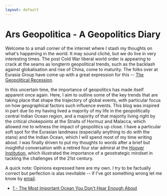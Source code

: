 ```yaml
---
layout: default
---
```

<!---
Text can be **bold**, _italic_, or ~~strikethrough~~.

[Link to another page](./another-page.html)

There should be whitespace between paragraphs.

There should be whitespace between paragraphs. We recommend including a README, or a file with information about your project.
--->
# Ars Geopolitica - A Geopolitics Diary

Welcome to a small corner of the internet where I stash my thoughts on what's happening in the world. It may sound
cliché, but we do live in very interesting times. The post Cold War liberal world order is appearing to crack at the seams
as longterm geopolitical trends, such as the backlash against globalisation and rise of China, come to maturity. The folks over at Eurasia Group
have come up with a great expression for this -- [The Geopolitical Recession](https://www.eurasiagroup.net/issues/top-risks-2017). 

In this uncertain time, the importance of geopolitics has made itself apparent once again. Here, I aim to outline some of the key trends
that are taking place that shape the trajectory of global events, with particular focus on how geographical factors such influence 
events. This blog was inspired in part due tio my having lived a majority of my life in the geopolitically central Indian Ocean region, and a 
majority of that majority living right by the critical chokepoints at the Straits of Hormuz and Malacca, which allowed me to witness the impact of
geopolitics up close. I have a particular soft spot for the Eurasian landmass (especially anything to do with the stans) 
and the Indian Ocean, which I will spend most of my time writing about. I was finally driven to put my thoughts to words after a brief
but insightful conversation with a retired four star admiral at the [Hoover Institution](https://www.hoover.org/), which illustrated the importance of a geostrategic mindset
in tackling the challenges of the 21st century.  

A quick note: Opinions expressed here are my own. I try to be factually correct but perfection is alas inevitable -- if I've got
something wrong let me know by [email](mailto:joe_singh@hotmail.co.uk). 

* [1 - The Most Important Ocean You Don't Hear Enough About](./straits//post1/post_1.md)
